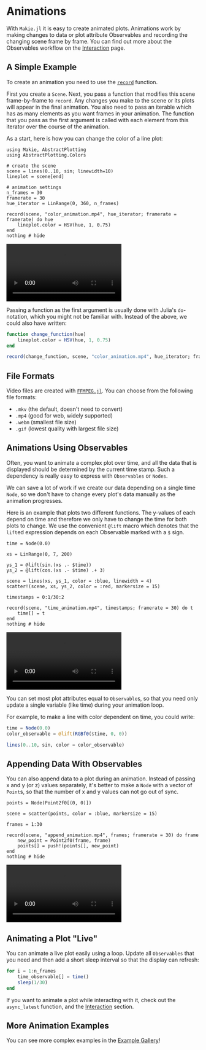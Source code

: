 # Animations

With `Makie.jl` it is easy to create animated plots.
Animations work by making changes to data or plot attribute Observables and recording the changing scene frame by frame.
You can find out more about the Observables workflow on the [Interaction](@ref) page.


## A Simple Example

To create an animation you need to use the [`record`](@ref) function.

First you create a `Scene`. Next, you pass a function that modifies this scene frame-by-frame to `record`.
Any changes you make to the scene or its plots will appear in the final animation.
You also need to pass an iterable which has as many elements as you want frames in your animation.
The function that you pass as the first argument is called with each element from this iterator
over the course of the animation.

As a start, here is how you can change the color of a line plot:

```@example 1
using Makie, AbstractPlotting
using AbstractPlotting.Colors

# create the scene
scene = lines(0..10, sin; linewidth=10)
lineplot = scene[end]

# animation settings
n_frames = 30
framerate = 30
hue_iterator = LinRange(0, 360, n_frames)

record(scene, "color_animation.mp4", hue_iterator; framerate = framerate) do hue
    lineplot.color = HSV(hue, 1, 0.75)
end
nothing # hide
```
![color animation](color_animation.mp4)

Passing a function as the first argument is usually done with Julia's `do`-notation, which you might not be familiar with.
Instead of the above, we could also have written:

```julia
function change_function(hue)
    lineplot.color = HSV(hue, 1, 0.75)
end

record(change_function, scene, "color_animation.mp4", hue_iterator; framerate = framerate)
```


## File Formats

Video files are created with [`FFMPEG.jl`](https://github.com/JuliaIO/FFMPEG.jl).
You can choose from the following file formats:

- `.mkv` (the default, doesn't need to convert)
- `.mp4` (good for web, widely supported)
- `.webm` (smallest file size)
- `.gif` (lowest quality with largest file size)


## Animations Using Observables

Often, you want to animate a complex plot over time, and all the data that is displayed should be determined by the current time stamp.
Such a dependency is really easy to express with `Observables` or `Nodes`.

We can save a lot of work if we create our data depending on a single time `Node`, so we don't have to change every plot's data manually as the animation progresses.

Here is an example that plots two different functions.
The y-values of each depend on time and therefore we only have to change the time for both plots to change.
We use the convenient `@lift` macro which denotes that the `lift`ed expression depends on each Observable marked with a `$` sign.

```@example 1
time = Node(0.0)

xs = LinRange(0, 7, 200)

ys_1 = @lift(sin.(xs .- $time))
ys_2 = @lift(cos.(xs .- $time) .+ 3)

scene = lines(xs, ys_1, color = :blue, linewidth = 4)
scatter!(scene, xs, ys_2, color = :red, markersize = 15)

timestamps = 0:1/30:2

record(scene, "time_animation.mp4", timestamps; framerate = 30) do t
    time[] = t
end
nothing # hide
```

![time animation](time_animation.mp4)

You can set most plot attributes equal to `Observable`s, so that you need only update
a single variable (like time) during your animation loop.

For example, to make a line with color dependent on time, you could write:

```julia
time = Node(0.0)
color_observable = @lift(RGBf0($time, 0, 0))

lines(0..10, sin, color = color_observable)
```

## Appending Data With Observables

You can also append data to a plot during an animation.
Instead of passing x and y (or z) values separately,
it's better to make a `Node` with a vector of `Point`s,
so that the number of x and y values can not go out of sync.

```@example 1
points = Node(Point2f0[(0, 0)])

scene = scatter(points, color = :blue, markersize = 15)

frames = 1:30

record(scene, "append_animation.mp4", frames; framerate = 30) do frame
    new_point = Point2f0(frame, frame)
    points[] = push!(points[], new_point)
end
nothing # hide
```

![append animation](append_animation.mp4)

## Animating a Plot "Live"

You can animate a live plot easily using a loop. 
Update all `Observables` that you need and then add a short sleep interval so that the display can refresh:

```julia
for i = 1:n_frames
    time_observable[] = time()
    sleep(1/30)
end
```

If you want to animate a plot while interacting with it, check out the `async_latest` function,
and the [Interaction](@ref) section.


## More Animation Examples

You can see more complex examples in the [Example Gallery](http://juliaplots.org/MakieReferenceImages/gallery/index.html)!

